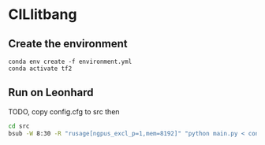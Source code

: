 # CILlitbang
## Create the environment
```
conda env create -f environment.yml
conda activate tf2
```
## Run on Leonhard
TODO, copy config.cfg to src then
```sh
cd src
bsub -W 8:30 -R "rusage[ngpus_excl_p=1,mem=8192]" "python main.py < config.cfg"
```
